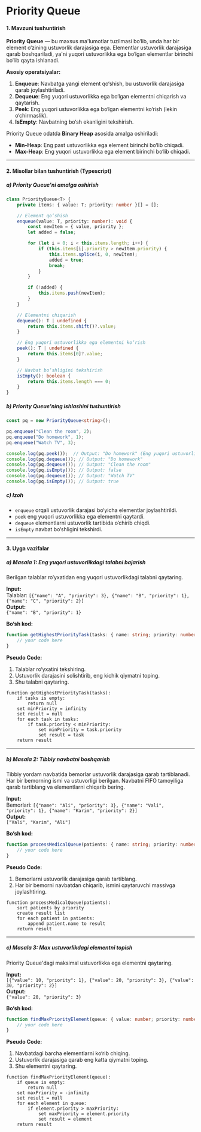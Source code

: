 # Priority Queue


#### **1. Mavzuni tushuntirish**

**Priority Queue** — bu maxsus ma'lumotlar tuzilmasi bo‘lib, unda har bir element o‘zining ustuvorlik darajasiga ega. Elementlar ustuvorlik darajasiga qarab boshqariladi, ya'ni yuqori ustuvorlikka ega bo‘lgan elementlar birinchi bo‘lib qayta ishlanadi.

**Asosiy operatsiyalar:**
1. **Enqueue**: Navbatga yangi element qo‘shish, bu ustuvorlik darajasiga qarab joylashtiriladi.  
2. **Dequeue**: Eng yuqori ustuvorlikka ega bo‘lgan elementni chiqarish va qaytarish.  
3. **Peek**: Eng yuqori ustuvorlikka ega bo‘lgan elementni ko‘rish (lekin o‘chirmaslik).  
4. **IsEmpty**: Navbatning bo‘sh ekanligini tekshirish.

Priority Queue odatda **Binary Heap** asosida amalga oshiriladi:  
- **Min-Heap**: Eng past ustuvorlikka ega element birinchi bo‘lib chiqadi.  
- **Max-Heap**: Eng yuqori ustuvorlikka ega element birinchi bo‘lib chiqadi.

---

#### **2. Misollar bilan tushuntirish (Typescript)**

##### **a) Priority Queue'ni amalga oshirish**
```typescript
class PriorityQueue<T> {
    private items: { value: T; priority: number }[] = [];

    // Element qo‘shish
    enqueue(value: T, priority: number): void {
        const newItem = { value, priority };
        let added = false;

        for (let i = 0; i < this.items.length; i++) {
            if (this.items[i].priority > newItem.priority) {
                this.items.splice(i, 0, newItem);
                added = true;
                break;
            }
        }

        if (!added) {
            this.items.push(newItem);
        }
    }

    // Elementni chiqarish
    dequeue(): T | undefined {
        return this.items.shift()?.value;
    }

    // Eng yuqori ustuvorlikka ega elementni ko‘rish
    peek(): T | undefined {
        return this.items[0]?.value;
    }

    // Navbat bo‘shligini tekshirish
    isEmpty(): boolean {
        return this.items.length === 0;
    }
}
```

##### **b) Priority Queue'ning ishlashini tushuntirish**
```typescript
const pq = new PriorityQueue<string>();

pq.enqueue("Clean the room", 2);
pq.enqueue("Do homework", 1);
pq.enqueue("Watch TV", 3);

console.log(pq.peek());  // Output: "Do homework" (Eng yuqori ustuvorlik)
console.log(pq.dequeue()); // Output: "Do homework"
console.log(pq.dequeue()); // Output: "Clean the room"
console.log(pq.isEmpty()); // Output: false
console.log(pq.dequeue()); // Output: "Watch TV"
console.log(pq.isEmpty()); // Output: true
```

##### **c) Izoh**  
- `enqueue` orqali ustuvorlik darajasi bo‘yicha elementlar joylashtirildi.  
- `peek` eng yuqori ustuvorlikka ega elementni qaytardi.  
- `dequeue` elementlarni ustuvorlik tartibida o‘chirib chiqdi.  
- `isEmpty` navbat bo‘shligini tekshirdi.  

---

#### **3. Uyga vazifalar**

##### **a) Masala 1: Eng yuqori ustuvorlikdagi talabni bajarish**
Berilgan talablar ro‘yxatidan eng yuqori ustuvorlikdagi talabni qaytaring.  

**Input:**  
Talablar: `[{"name": "A", "priority": 3}, {"name": "B", "priority": 1}, {"name": "C", "priority": 2}]`  
**Output:**  
`{"name": "B", "priority": 1}`

**Bo‘sh kod:**
```typescript
function getHighestPriorityTask(tasks: { name: string; priority: number }[]): { name: string; priority: number } | null {
    // your code here
}
```

**Pseudo Code:**  
1. Talablar ro‘yxatini tekshiring.  
2. Ustuvorlik darajasini solishtirib, eng kichik qiymatni toping.  
3. Shu talabni qaytaring.  

```pseudo
function getHighestPriorityTask(tasks):
    if tasks is empty:
        return null
    set minPriority = infinity
    set result = null
    for each task in tasks:
        if task.priority < minPriority:
            set minPriority = task.priority
            set result = task
    return result
```

---

##### **b) Masala 2: Tibbiy navbatni boshqarish**
Tibbiy yordam navbatida bemorlar ustuvorlik darajasiga qarab tartiblanadi. Har bir bemorning ismi va ustuvorligi berilgan. Navbatni FIFO tamoyiliga qarab tartiblang va elementlarni chiqarib bering.  

**Input:**  
Bemorlari: `[{"name": "Ali", "priority": 3}, {"name": "Vali", "priority": 1}, {"name": "Karim", "priority": 2}]`  
**Output:**  
`["Vali", "Karim", "Ali"]`

**Bo‘sh kod:**
```typescript
function processMedicalQueue(patients: { name: string; priority: number }[]): string[] {
    // your code here
}
```

**Pseudo Code:**  
1. Bemorlarni ustuvorlik darajasiga qarab tartiblang.  
2. Har bir bemorni navbatdan chiqarib, ismini qaytaruvchi massivga joylashtiring.  

```pseudo
function processMedicalQueue(patients):
    sort patients by priority
    create result list
    for each patient in patients:
        append patient.name to result
    return result
```

---

##### **c) Masala 3: Max ustuvorlikdagi elementni topish**
Priority Queue'dagi maksimal ustuvorlikka ega elementni qaytaring.  

**Input:**  
`[{"value": 10, "priority": 1}, {"value": 20, "priority": 3}, {"value": 30, "priority": 2}]`  
**Output:**  
`{"value": 20, "priority": 3}`

**Bo‘sh kod:**
```typescript
function findMaxPriorityElement(queue: { value: number; priority: number }[]): { value: number; priority: number } | null {
    // your code here
}
```

**Pseudo Code:**  
1. Navbatdagi barcha elementlarni ko‘rib chiqing.  
2. Ustuvorlik darajasiga qarab eng katta qiymatni toping.  
3. Shu elementni qaytaring.  

```pseudo
function findMaxPriorityElement(queue):
    if queue is empty:
        return null
    set maxPriority = -infinity
    set result = null
    for each element in queue:
        if element.priority > maxPriority:
            set maxPriority = element.priority
            set result = element
    return result
```